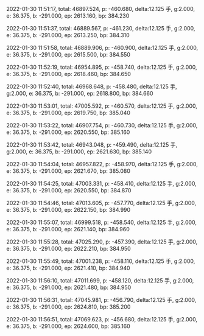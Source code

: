 2022-01-30 11:51:17, total: 46897.524, p: -460.680, delta:12.125 手, g:2.000, e: 36.375, b: -291.000, ep: 2613.160, bp: 384.230

2022-01-30 11:51:37, total: 46889.567, p: -461.230, delta:12.125 手, g:2.000, e: 36.375, b: -291.000, ep: 2613.250, bp: 384.310

2022-01-30 11:51:58, total: 46889.906, p: -460.900, delta:12.125 手, g:2.000, e: 36.375, b: -291.000, ep: 2615.500, bp: 384.550

2022-01-30 11:52:19, total: 46954.895, p: -458.740, delta:12.125 手, g:2.000, e: 36.375, b: -291.000, ep: 2618.460, bp: 384.650

2022-01-30 11:52:40, total: 46968.648, p: -458.480, delta:12.125 手, g:2.000, e: 36.375, b: -291.000, ep: 2618.800, bp: 384.660

2022-01-30 11:53:01, total: 47005.592, p: -460.570, delta:12.125 手, g:2.000, e: 36.375, b: -291.000, ep: 2619.750, bp: 385.040

2022-01-30 11:53:22, total: 46907.754, p: -460.730, delta:12.125 手, g:2.000, e: 36.375, b: -291.000, ep: 2620.550, bp: 385.160

2022-01-30 11:53:42, total: 46943.048, p: -459.490, delta:12.125 手, g:2.000, e: 36.375, b: -291.000, ep: 2621.630, bp: 385.140

2022-01-30 11:54:04, total: 46957.822, p: -458.970, delta:12.125 手, g:2.000, e: 36.375, b: -291.000, ep: 2621.670, bp: 385.080

2022-01-30 11:54:25, total: 47003.331, p: -458.410, delta:12.125 手, g:2.000, e: 36.375, b: -291.000, ep: 2620.550, bp: 384.870

2022-01-30 11:54:46, total: 47013.605, p: -457.770, delta:12.125 手, g:2.000, e: 36.375, b: -291.000, ep: 2622.150, bp: 384.990

2022-01-30 11:55:07, total: 46999.518, p: -458.540, delta:12.125 手, g:2.000, e: 36.375, b: -291.000, ep: 2621.140, bp: 384.960

2022-01-30 11:55:28, total: 47025.290, p: -457.390, delta:12.125 手, g:2.000, e: 36.375, b: -291.000, ep: 2622.210, bp: 384.950

2022-01-30 11:55:49, total: 47001.238, p: -458.110, delta:12.125 手, g:2.000, e: 36.375, b: -291.000, ep: 2621.410, bp: 384.940

2022-01-30 11:56:10, total: 47011.699, p: -458.120, delta:12.125 手, g:2.000, e: 36.375, b: -291.000, ep: 2621.480, bp: 384.950

2022-01-30 11:56:31, total: 47045.981, p: -456.790, delta:12.125 手, g:2.000, e: 36.375, b: -291.000, ep: 2624.810, bp: 385.200

2022-01-30 11:56:51, total: 47069.623, p: -456.680, delta:12.125 手, g:2.000, e: 36.375, b: -291.000, ep: 2624.600, bp: 385.160